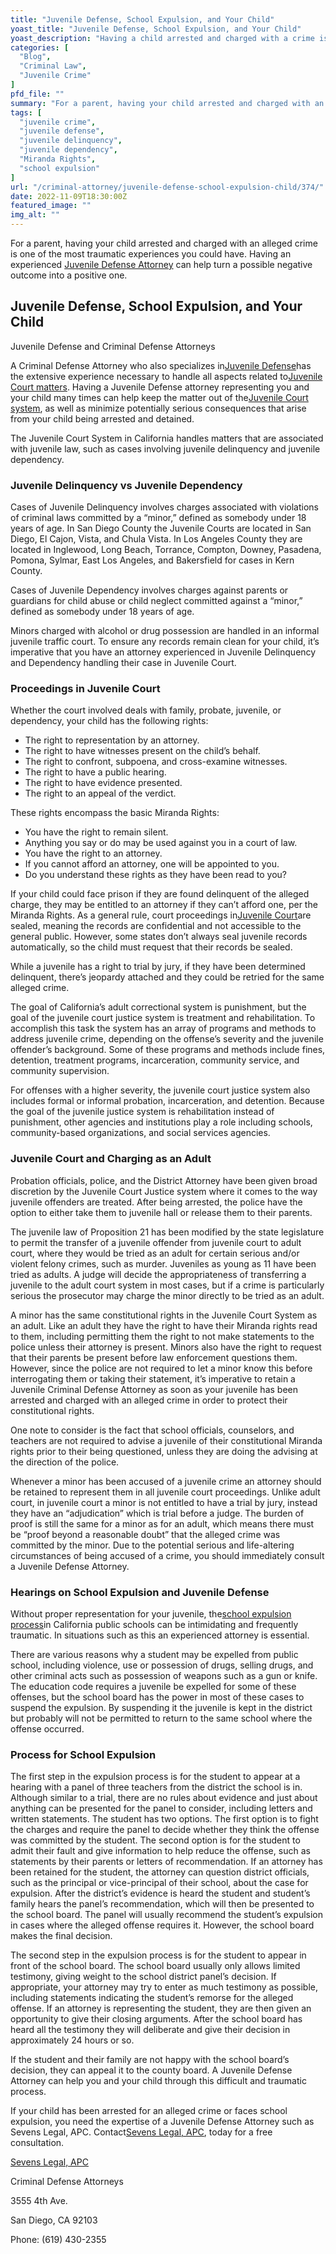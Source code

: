 ```yaml
---
title: "Juvenile Defense, School Expulsion, and Your Child"
yoast_title: "Juvenile Defense, School Expulsion, and Your Child"
yoast_description: "Having a child arrested and charged with a crime is a traumatic experience. A Juvenile Defense Attorney can turn a negative outcome into a positive one."
categories: [
  "Blog",
  "Criminal Law",
  "Juvenile Crime"
]
pfd_file: ""
summary: "For a parent, having your child arrested and charged with an alleged crime is one of the most traumatic experiences you could have. Having an experienced Juvenile Defense Attorney can help turn a possible negative outcome into a positive one.   Juvenile Defense and Criminal Defense Attorneys A Criminal Defense Attorney who also specializes in"
tags: [
  "juvenile crime",
  "juvenile defense",
  "juvenile delinquency",
  "juvenile dependency",
  "Miranda Rights",
  "school expulsion"
]
url: "/criminal-attorney/juvenile-defense-school-expulsion-child/374/"
date: 2022-11-09T18:30:00Z
featured_image: ""
img_alt: ""
---
```

For a parent, having your child arrested and charged with an alleged crime is one of the most traumatic experiences you could have. Having an experienced [Juvenile Defense Attorney](https://www.sevenslegal.com/) can help turn a possible negative outcome into a positive one.

## Juvenile Defense, School Expulsion, and Your Child

Juvenile Defense and Criminal Defense Attorneys

A Criminal Defense Attorney who also specializes in[Juvenile Defense](https://www.sevenslegal.com/)has the extensive experience necessary to handle all aspects related to[Juvenile Court matters](https://www.sevenslegal.com/). Having a Juvenile Defense attorney representing you and your child many times can help keep the matter out of the[Juvenile Court system](https://www.sevenslegal.com/), as well as minimize potentially serious consequences that arise from your child being arrested and detained.

The Juvenile Court System in California handles matters that are associated with juvenile law, such as cases involving juvenile delinquency and juvenile dependency.

### Juvenile Delinquency vs Juvenile Dependency

Cases of Juvenile Delinquency involves charges associated with violations of criminal laws committed by a “minor,” defined as somebody under 18 years of age. In San Diego County the Juvenile Courts are located in San Diego, El Cajon, Vista, and Chula Vista. In Los Angeles County they are located in Inglewood, Long Beach, Torrance, Compton, Downey, Pasadena, Pomona, Sylmar, East Los Angeles, and Bakersfield for cases in Kern County.

Cases of Juvenile Dependency involves charges against parents or guardians for child abuse or child neglect committed against a “minor,” defined as somebody under 18 years of age.

Minors charged with alcohol or drug possession are handled in an informal juvenile traffic court. To ensure any records remain clean for your child, it’s imperative that you have an attorney experienced in Juvenile Delinquency and Dependency handling their case in Juvenile Court.

### Proceedings in Juvenile Court

Whether the court involved deals with family, probate, juvenile, or dependency, your child has the following rights:

* The right to representation by an attorney.
* The right to have witnesses present on the child’s behalf.
* The right to confront, subpoena, and cross-examine witnesses.
* The right to have a public hearing.
* The right to have evidence presented.
* The right to an appeal of the verdict.

These rights encompass the basic Miranda Rights:

* You have the right to remain silent.
* Anything you say or do may be used against you in a court of law.
* You have the right to an attorney.
* If you cannot afford an attorney, one will be appointed to you.
* Do you understand these rights as they have been read to you?

If your child could face prison if they are found delinquent of the alleged charge, they may be entitled to an attorney if they can’t afford one, per the Miranda Rights. As a general rule, court proceedings in[Juvenile Court](https://www.sevenslegal.com/)are sealed, meaning the records are confidential and not accessible to the general public. However, some states don’t always seal juvenile records automatically, so the child must request that their records be sealed.

While a juvenile has a right to trial by jury, if they have been determined delinquent, there’s jeopardy attached and they could be retried for the same alleged crime.

The goal of California’s adult correctional system is punishment, but the goal of the juvenile court justice system is treatment and rehabilitation. To accomplish this task the system has an array of programs and methods to address juvenile crime, depending on the offense’s severity and the juvenile offender’s background. Some of these programs and methods include fines, detention, treatment programs, incarceration, community service, and community supervision.

For offenses with a higher severity, the juvenile court justice system also includes formal or informal probation, incarceration, and detention. Because the goal of the juvenile justice system is rehabilitation instead of punishment, other agencies and institutions play a role including schools, community-based organizations, and social services agencies.

### Juvenile Court and Charging as an Adult

Probation officials, police, and the District Attorney have been given broad discretion by the Juvenile Court Justice system where it comes to the way juvenile offenders are treated. After being arrested, the police have the option to either take them to juvenile hall or release them to their parents.

The juvenile law of Proposition 21 has been modified by the state legislature to permit the transfer of a juvenile offender from juvenile court to adult court, where they would be tried as an adult for certain serious and/or violent felony crimes, such as murder. Juveniles as young as 11 have been tried as adults. A judge will decide the appropriateness of transferring a juvenile to the adult court system in most cases, but if a crime is particularly serious the prosecutor may charge the minor directly to be tried as an adult.

A minor has the same constitutional rights in the Juvenile Court System as an adult. Like an adult they have the right to have their Miranda rights read to them, including permitting them the right to not make statements to the police unless their attorney is present. Minors also have the right to request that their parents be present before law enforcement questions them. However, since the police are not required to let a minor know this before interrogating them or taking their statement, it’s imperative to retain a Juvenile Criminal Defense Attorney as soon as your juvenile has been arrested and charged with an alleged crime in order to protect their constitutional rights.

One note to consider is the fact that school officials, counselors, and teachers are not required to advise a juvenile of their constitutional Miranda rights prior to their being questioned, unless they are doing the advising at the direction of the police.

Whenever a minor has been accused of a juvenile crime an attorney should be retained to represent them in all juvenile court proceedings. Unlike adult court, in juvenile court a minor is not entitled to have a trial by jury, instead they have an “adjudication” which is trial before a judge. The burden of proof is still the same for a minor as for an adult, which means there must be “proof beyond a reasonable doubt” that the alleged crime was committed by the minor. Due to the potential serious and life-altering circumstances of being accused of a crime, you should immediately consult a Juvenile Defense Attorney.

### Hearings on School Expulsion and Juvenile Defense

Without proper representation for your juvenile, the[school expulsion process](https://www.sevenslegal.com/)in California public schools can be intimidating and frequently traumatic. In situations such as this an experienced attorney is essential.

There are various reasons why a student may be expelled from public school, including violence, use or possession of drugs, selling drugs, and other criminal acts such as possession of weapons such as a gun or knife. The education code requires a juvenile be expelled for some of these offenses, but the school board has the power in most of these cases to suspend the expulsion. By suspending it the juvenile is kept in the district but probably will not be permitted to return to the same school where the offense occurred.

### Process for School Expulsion

The first step in the expulsion process is for the student to appear at a hearing with a panel of three teachers from the district the school is in. Although similar to a trial, there are no rules about evidence and just about anything can be presented for the panel to consider, including letters and written statements. The student has two options. The first option is to fight the charges and require the panel to decide whether they think the offense was committed by the student. The second option is for the student to admit their fault and give information to help reduce the offense, such as statements by their parents or letters of recommendation. If an attorney has been retained for the student, the attorney can question district officials, such as the principal or vice-principal of their school, about the case for expulsion. After the district’s evidence is heard the student and student’s family hears the panel’s recommendation, which will then be presented to the school board. The panel will usually recommend the student’s expulsion in cases where the alleged offense requires it. However, the school board makes the final decision.

The second step in the expulsion process is for the student to appear in front of the school board. The school board usually only allows limited testimony, giving weight to the school district panel’s decision. If appropriate, your attorney may try to enter as much testimony as possible, including statements indicating the student’s remorse for the alleged offense. If an attorney is representing the student, they are then given an opportunity to give their closing arguments. After the school board has heard all the testimony they will deliberate and give their decision in approximately 24 hours or so.

If the student and their family are not happy with the school board’s decision, they can appeal it to the county board. A Juvenile Defense Attorney can help you and your child through this difficult and traumatic process.

If your child has been arrested for an alleged crime or faces school expulsion, you need the expertise of a Juvenile Defense Attorney such as Sevens Legal, APC. Contact[Sevens Legal, APC](https://www.sevenslegal.com/ "Sevens Legal, APC"), today for a free consultation.

[Sevens Legal, APC](https://www.sevenslegal.com/ "Sevens Legal, APC")

Criminal Defense Attorneys

3555 4th Ave.

San Diego, CA 92103

Phone: (619) 430-2355